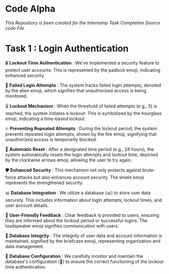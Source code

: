 # Code Alpha

*This Repository is been created for the Internship Task Completion Source code File*

# **Task 1 : Login Authentication**

🔒  **Lockout Time Authentication** : We've implemented a security feature to protect user accounts. This is represented by the padlock emoji, indicating enhanced security.

👾  **Failed Login Attempts** : The system tracks failed login attempts, denoted by the alien emoji, which signifies that unauthorized access is being monitored.

⏳  **Lockout Mechanism** : When the threshold of failed attempts (e.g., 5) is reached, the system initiates a lockout. This is symbolized by the hourglass emoji, indicating a time-based lockout.

🔥  **Preventing Repeated Attempts** : During the lockout period, the system prevents repeated login attempts, shown by the fire emoji, signifying that unauthorized access is temporarily blocked.

🔄  **Automatic Reset** : After a designated time period (e.g., 24 hours), the system automatically resets the login attempts and lockout time, depicted by the clockwise arrows emoji, allowing the user to try again.

🛡️  **Enhanced Security** : This mechanism not only protects against brute-force attacks but also enhances account security. The shield emoji represents the strengthened security.

📊  **Database Integration** : We utilize a database (📊) to store user data securely. This includes information about login attempts, lockout times, and user account details.

📣  **User-Friendly Feedback** : Clear feedback is provided to users, ensuring they are informed about the lockout period or successful logins. The loudspeaker emoji signifies communication with users.

💼  **Database Integrity** : The integrity of user data and account information is maintained, signified by the briefcase emoji, representing organization and data management.

🔧  **Database Configuration** : We carefully monitor and maintain the database's configuration (🔧) to ensure the correct functioning of the lockout time authentication.
